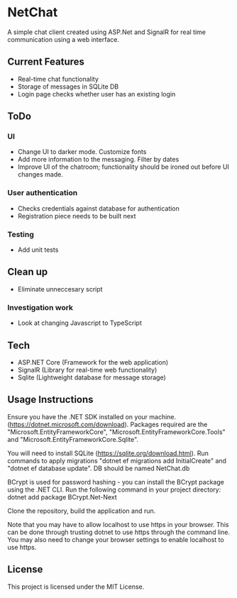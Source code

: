 # NetChat

A simple chat client created using ASP.Net and SignalR for real time communication using a web interface.

## Current Features
- Real-time chat functionality
- Storage of messages in SQLite DB
- Login page checks whether user has an existing login

## ToDo
### UI
- Change UI to darker mode. Customize fonts
- Add more information to the messaging. Filter by dates
- Improve UI of the chatroom; functionality should be ironed out before UI changes made.

### User authentication
- Checks credentials against database for authentication
- Registration piece needs to be built next

### Testing
- Add unit tests

## Clean up
- Eliminate unneccesary script

### Investigation work
- Look at changing Javascript to TypeScript

## Tech
- ASP.NET Core (Framework for the web application)
- SignalR (Library for real-time web functionality)
- Sqlite (Lightweight database for message storage)

## Usage Instructions
Ensure you have the .NET SDK installed on your machine. (https://dotnet.microsoft.com/download).
Packages required are the "Microsoft.EntityFrameworkCore", "Microsoft.EntityFrameworkCore.Tools" and "Microsoft.EntityFrameworkCore.Sqlite".

You will need to install SQLite (https://sqlite.org/download.html). Run commands to apply migrations "dotnet ef migrations add InitialCreate" and
"dotnet ef database update". DB should be named NetChat.db

BCrypt is used for password hashing - you can install the BCrypt package using the .NET CLI. Run the following command in your project directory:
dotnet add package BCrypt.Net-Next

Clone the repository, build the application and run.

Note that you may have to allow localhost to use https in your browser. This can be done through trusting dotnet to use https through the command line. You may also need to
change your browser settings to enable localhost to use https.

## License
This project is licensed under the MIT License.